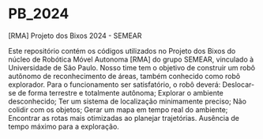 # PB_2024
[RMA] Projeto dos Bixos 2024 - SEMEAR

Este repositório contém os códigos utilizados no Projeto dos Bixos do núcleo de Robótica Móvel Autonoma [RMA] do grupo SEMEAR, vinculado à Universidade de São Paulo. Nosso time tem o objetivo de construir um robô autônomo de reconhecimento de áreas, também conhecido como robô explorador. Para o funcionamento ser satisfatório, o robô deverá:
Deslocar-se de forma terrestre e totalmente autônoma;
Explorar o ambiente desconhecido;
Ter um sistema de localização minimamente preciso;
Não colidir com os objetos;
Gerar um mapa em tempo real do ambiente;
Encontrar as rotas mais otimizadas ao planejar trajetórias.
Ausência de tempo máximo para a exploração.

